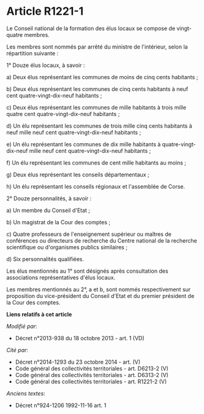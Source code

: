 # Article R1221-1

Le Conseil national de la formation des élus locaux se compose de vingt-quatre membres. 

Les membres sont nommés par arrêté du ministre de l'intérieur, selon la répartition suivante : 

1° Douze élus locaux, à savoir : 

a) Deux élus représentant les communes de moins de cinq cents habitants ; 

b) Deux élus représentant les communes de cinq cents habitants à neuf cent quatre-vingt-dix-neuf habitants ; 

c) Deux élus représentant les communes de mille habitants à trois mille quatre cent quatre-vingt-dix-neuf habitants ; 

d) Un élu représentant les communes de trois mille cinq cents habitants à neuf mille neuf cent quatre-vingt-dix-neuf
habitants ; 

e) Un élu représentant les communes de dix mille habitants à quatre-vingt-dix-neuf mille neuf cent quatre-vingt-dix-neuf
habitants ; 

f) Un élu représentant les communes de cent mille habitants au moins ; 

g) Deux élus représentant les conseils départementaux ; 

h) Un élu représentant les conseils régionaux et l'assemblée de Corse. 

2° Douze personnalités, à savoir : 

a) Un membre du Conseil d'Etat ; 

b) Un magistrat de la Cour des comptes ; 

c) Quatre professeurs de l'enseignement supérieur ou maîtres de conférences ou directeurs de recherche du Centre national de
la recherche scientifique ou d'organismes publics similaires ; 

d) Six personnalités qualifiées. 

Les élus mentionnés au 1° sont désignés après consultation des associations représentatives d'élus locaux. 

Les membres mentionnés au 2°, a et b, sont nommés respectivement sur proposition du vice-président du Conseil d'Etat et du
premier président de la Cour des comptes.

**Liens relatifs à cet article**

_Modifié par_:

  - Décret n°2013-938 du 18 octobre 2013 - art. 1 (VD)

_Cité par_:

  - Décret n°2014-1293 du 23 octobre 2014 - art. (V)
  - Code général des collectivités territoriales - art. D6213-2 (V)
  - Code général des collectivités territoriales - art. D6313-2 (V)
  - Code général des collectivités territoriales - art. R1221-2 (V)

_Anciens textes_:

  - Décret n°924-1206 1992-11-16 art. 1
